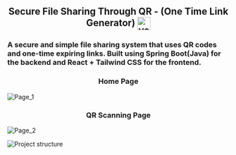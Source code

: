 <h2 align="center">Secure File Sharing Through QR - (One Time Link Generator) <img align="center" src="https://cdn-icons-png.flaticon.com/512/12393/12393250.png" alt="venkatreddy" height="30" width="30" /></h2>
<h3>A secure and simple file sharing system that uses QR codes and one-time expiring links. Built using Spring Boot(Java) for the backend and React + Tailwind CSS for the frontend.</h3>

<h3 align="center">Home Page</h3>

![Page_1](https://github.com/user-attachments/assets/9cbb7dac-a058-4c49-aaa4-ed45be332c3f)

<h3 align="center">QR Scanning Page</h3>

![Page_2](https://github.com/user-attachments/assets/bdffbe84-6031-4689-b52d-1e9eaf63a382)

![Project structure](https://github.com/user-attachments/assets/35d3efd3-477e-4bad-b795-2711bfec4774)

